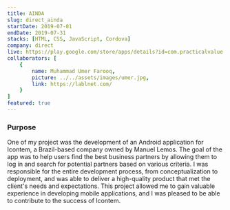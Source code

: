 ```yaml
---
title: AINDA
slug: direct_ainda
startDate: 2019-07-01
endDate: 2019-07-31
stacks: [HTML, CSS, JavaScript, Cordova]
company: direct
live: https://play.google.com/store/apps/details?id=com.practicalvalue.ainda&hl=en
collaborators: [
    {
        name: Muhammad Umer Farooq,
        picture: ../../assets/images/umer.jpg,
        link: https://lablnet.com/
    }
]
featured: true
---
```


### Purpose
One of my project was the development of an Android application for Icontem, a Brazil-based company owned by Manuel Lemos. The goal of the app was to help users find the best business partners by allowing them to log in and search for potential partners based on various criteria. I was responsible for the entire development process, from conceptualization to deployment, and was able to deliver a high-quality product that met the client's needs and expectations. This project allowed me to gain valuable experience in developing mobile applications, and I was pleased to be able to contribute to the success of Icontem.
